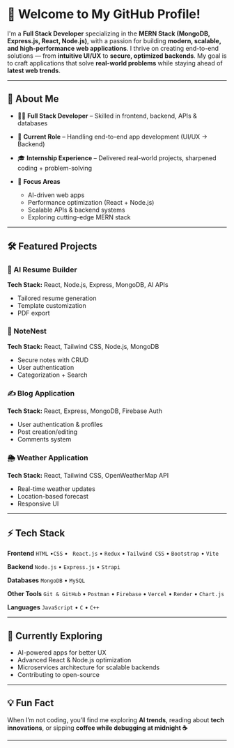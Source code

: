 

# 👋 Welcome to My GitHub Profile!

I'm a **Full Stack Developer** specializing in the **MERN Stack (MongoDB, Express.js, React, Node.js)**, with a passion for building **modern, scalable, and high-performance web applications**.
I thrive on creating end-to-end solutions — from **intuitive UI/UX** to **secure, optimized backends**. My goal is to craft applications that solve **real-world problems** while staying ahead of **latest web trends**.

---

## 🚀 About Me

* 👨‍💻 **Full Stack Developer** – Skilled in frontend, backend, APIs & databases
* 💼 **Current Role** – Handling end-to-end app development (UI/UX → Backend)
* 🎓 **Internship Experience** – Delivered real-world projects, sharpened coding + problem-solving
* 🌟 **Focus Areas**

  * AI-driven web apps
  * Performance optimization (React + Node.js)
  * Scalable APIs & backend systems
  * Exploring cutting-edge MERN stack

---

## 🛠 Featured Projects

### 🤖 AI Resume Builder

**Tech Stack:** React, Node.js, Express, MongoDB, AI APIs

* Tailored resume generation
* Template customization
* PDF export
 

### 📒 NoteNest

**Tech Stack:** React, Tailwind CSS, Node.js, MongoDB

* Secure notes with CRUD
* User authentication
* Categorization + Search
 

### ✍️ Blog Application

**Tech Stack:** React, Express, MongoDB, Firebase Auth

* User authentication & profiles
* Post creation/editing
* Comments system
 

### 🌦 Weather Application

**Tech Stack:** React, Tailwind CSS, OpenWeatherMap API

* Real-time weather updates
* Location-based forecast
* Responsive UI
  

---

## ⚡ Tech Stack

**Frontend**
`HTML` •`CSS` • ` React.js` • `Redux` • `Tailwind CSS` • `Bootstrap` • `Vite`

**Backend**
`Node.js` • `Express.js` • `Strapi`

**Databases**
`MongoDB` • `MySQL`

**Other Tools**
`Git & GitHub` • `Postman` • `Firebase` • `Vercel` • `Render` • `Chart.js`

**Languages**
`JavaScript` • `C` • `C++`

---

## 🌱 Currently Exploring

* AI-powered apps for better UX
* Advanced React & Node.js optimization
* Microservices architecture for scalable backends
* Contributing to open-source

---



## 💡 Fun Fact

When I’m not coding, you’ll find me exploring **AI trends**, reading about **tech innovations**, or sipping **coffee while debugging at midnight ☕**

---


